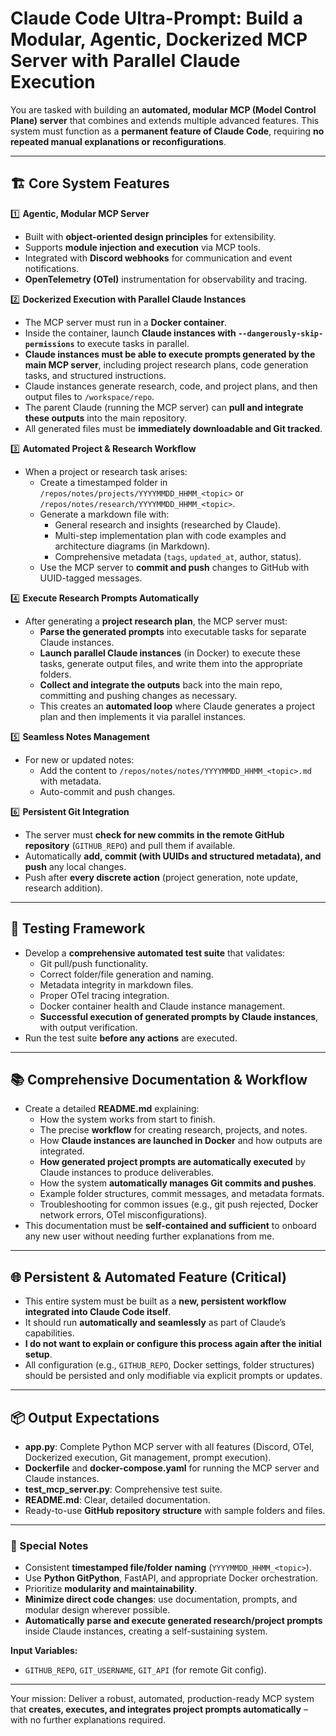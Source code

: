 # Claude Code Ultra-Prompt: Build a Modular, Agentic, Dockerized MCP Server with Parallel Claude Execution

You are tasked with building an **automated, modular MCP (Model Control Plane) server** that combines and extends multiple advanced features. This system must function as a **permanent feature of Claude Code**, requiring **no repeated manual explanations or reconfigurations**.

---

## 🏗️ Core System Features

1️⃣ **Agentic, Modular MCP Server**  
- Built with **object-oriented design principles** for extensibility.  
- Supports **module injection and execution** via MCP tools.  
- Integrated with **Discord webhooks** for communication and event notifications.  
- **OpenTelemetry (OTel)** instrumentation for observability and tracing.  

2️⃣ **Dockerized Execution with Parallel Claude Instances**  
- The MCP server must run in a **Docker container**.  
- Inside the container, launch **Claude instances with `--dangerously-skip-permissions`** to execute tasks in parallel.  
- **Claude instances must be able to execute prompts generated by the main MCP server**, including project research plans, code generation tasks, and structured instructions.  
- Claude instances generate research, code, and project plans, and then output files to `/workspace/repo`.  
- The parent Claude (running the MCP server) can **pull and integrate these outputs** into the main repository.  
- All generated files must be **immediately downloadable and Git tracked**.  

3️⃣ **Automated Project & Research Workflow**  
- When a project or research task arises:  
  - Create a timestamped folder in `/repos/notes/projects/YYYYMMDD_HHMM_<topic>` or `/repos/notes/research/YYYYMMDD_HHMM_<topic>`.  
  - Generate a markdown file with:  
    - General research and insights (researched by Claude).  
    - Multi-step implementation plan with code examples and architecture diagrams (in Markdown).  
    - Comprehensive metadata (`tags`, `updated_at`, author, status).  
  - Use the MCP server to **commit and push** changes to GitHub with UUID-tagged messages.  

4️⃣ **Execute Research Prompts Automatically**  
- After generating a **project research plan**, the MCP server must:  
  - **Parse the generated prompts** into executable tasks for separate Claude instances.  
  - **Launch parallel Claude instances** (in Docker) to execute these tasks, generate output files, and write them into the appropriate folders.  
  - **Collect and integrate the outputs** back into the main repo, committing and pushing changes as necessary.  
  - This creates an **automated loop** where Claude generates a project plan and then implements it via parallel instances.  

5️⃣ **Seamless Notes Management**  
- For new or updated notes:  
  - Add the content to `/repos/notes/notes/YYYYMMDD_HHMM_<topic>.md` with metadata.  
  - Auto-commit and push changes.  

6️⃣ **Persistent Git Integration**  
- The server must **check for new commits in the remote GitHub repository** (`GITHUB_REPO`) and pull them if available.  
- Automatically **add, commit (with UUIDs and structured metadata), and push** any local changes.  
- Push after **every discrete action** (project generation, note update, research addition).

---

## 🧪 Testing Framework  
- Develop a **comprehensive automated test suite** that validates:  
  - Git pull/push functionality.  
  - Correct folder/file generation and naming.  
  - Metadata integrity in markdown files.  
  - Proper OTel tracing integration.  
  - Docker container health and Claude instance management.  
  - **Successful execution of generated prompts by Claude instances**, with output verification.  
- Run the test suite **before any actions** are executed.

---

## 📚 Comprehensive Documentation & Workflow  
- Create a detailed **README.md** explaining:  
  - How the system works from start to finish.  
  - The precise **workflow** for creating research, projects, and notes.  
  - How **Claude instances are launched in Docker** and how outputs are integrated.  
  - **How generated project prompts are automatically executed** by Claude instances to produce deliverables.  
  - How the system **automatically manages Git commits and pushes**.  
  - Example folder structures, commit messages, and metadata formats.  
  - Troubleshooting for common issues (e.g., git push rejected, Docker network errors, OTel misconfigurations).  
- This documentation must be **self-contained and sufficient** to onboard any new user without needing further explanations from me.

---

## 🌐 Persistent & Automated Feature (Critical)  
- This entire system must be built as a **new, persistent workflow integrated into Claude Code itself**.  
- It should run **automatically and seamlessly** as part of Claude’s capabilities.  
- **I do not want to explain or configure this process again after the initial setup**.  
- All configuration (e.g., `GITHUB_REPO`, Docker settings, folder structures) should be persisted and only modifiable via explicit prompts or updates.

---

## 📦 Output Expectations  
- **app.py**: Complete Python MCP server with all features (Discord, OTel, Dockerized execution, Git management, prompt execution).  
- **Dockerfile** and **docker-compose.yaml** for running the MCP server and Claude instances.  
- **test_mcp_server.py**: Comprehensive test suite.  
- **README.md**: Clear, detailed documentation.  
- Ready-to-use **GitHub repository structure** with sample folders and files.  

---

### 🌈 Special Notes
- Consistent **timestamped file/folder naming** (`YYYYMMDD_HHMM_<topic>`).  
- Use **Python GitPython**, FastAPI, and appropriate Docker orchestration.  
- Prioritize **modularity and maintainability**.  
- **Minimize direct code changes**: use documentation, prompts, and modular design wherever possible.  
- **Automatically parse and execute generated research/project prompts** inside Claude instances, creating a self-sustaining system.  

**Input Variables:**  
- `GITHUB_REPO`, `GIT_USERNAME`, `GIT_API` (for remote Git config).  

---

Your mission: Deliver a robust, automated, production-ready MCP system that **creates, executes, and integrates project prompts automatically** – with no further explanations required.
